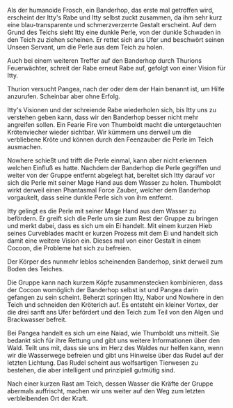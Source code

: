 Als der humanoide Frosch, ein Banderhop, das erste mal getroffen wird, erscheint der Itty's Rabe und Itty selbst zuckt zusammen, da ihm sehr kurz eine blau-transparente und schmerzverzerrte Gestalt erscheint. Auf dem Grund des Teichs sieht Itty eine dunkle Perle, von der dunkle Schwaden in den Teich zu ziehen scheinen. Er rettet sich ans Ufer und beschwört seinen Unseen Servant, um die Perle aus dem Teich zu holen.

Auch bei einem weiteren Treffer auf den Banderhop durch Thurions Feuerwächter, schreit der Rabe erneut Rabe auf, gefolgt von einer Vision für Itty.

Thurion versucht Pangea, nach der oder dem der Hain benannt ist, um Hilfe anzurufen. Scheinbar aber ohne Erfolg.

Itty's Visionen und der schreiende Rabe wiederholen sich, bis Itty uns zu verstehen geben kann, dass wir den Banderhop besser nicht mehr angreifen sollen. Ein Fearie Fire von Thumboldt macht die untergetauchten Krötenviecher wieder sichtbar. Wir kümmern uns derweil um die verbliebene Kröte und können durch den Feenzauber die Perle im Teich ausmachen.

Nowhere schießt und trifft die Perle einmal, kann aber nicht erkennen welchen Einfluß es hatte. Nachdem der Banderhop die Perle gegriffen und weiter von der Gruppe entfernt abgelegt hat, bereitet sich Itty darauf vor sich die Perle mit seiner Mage Hand aus dem Wasser zu holen. Thumboldt wirkt derweil einen Phantasmal Force Zauber, welcher dem Banderhop vorgaukelt, dass seine dunkle Perle sich von ihm entfernt.

Itty gelingt es die Perle mit seiner Mage Hand aus dem Wasser zu befördern. Er greift sich die Perle um sie zum Rest der Gruppe zu bringen und merkt dabei, dass es sich um ein Ei handelt. Mit einem kurzen Hieb seines Curveblades macht er kurzen Prozess mit dem Ei und handelt sich damit eine weitere Vision ein. Dieses mal von einer Gestalt in einem Cocoon, die Probleme hat sich zu befreien.

Der Körper des nunmehr leblos scheinenden Banderhop, sinkt derweil zum Boden des Teiches.

Die Gruppe kann nach kurzem Köpfe zusammenstecken kombinieren, dass der Cocoon womöglich der Banderhop selbst ist und Pangea darin gefangen zu sein scheint. Beherzt springen Itty, Nabor und Nowhere in den Teich und schneiden den Kröterich auf. Es entsteht ein kleiner Vortex, der die drei sanft ans Ufer befördert und den Teich zum Teil von den Algen und Brackwasser befreit.

Bei Pangea handelt es sich um eine Naiad, wie Thumboldt uns mitteilt. Sie bedankt sich für ihre Rettung und gibt uns weitere Informationen über den Wald. Teilt uns mit, dass sie uns im Herz des Waldes nur helfen kann, wenn wir die Wasserwege befreien und gibt uns Hinweise über das Rudel auf der letzten Lichtung. Das Rudel scheint aus wolfsartigen Tierwesen zu bestehen, die aber intelligent und prinzipiell gutmütig sind.

Nach einer kurzen Rast am Teich, dessen Wasser die Kräfte der Gruppe abermals auffrischt, machen wir uns weiter auf den Weg zum letzten verbleibenden Ort der Kraft.
